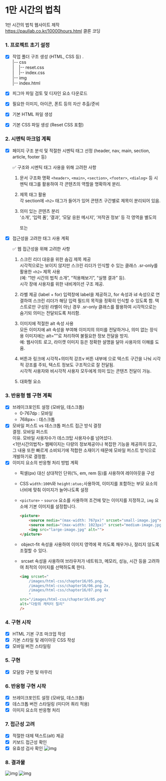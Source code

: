 # 1만 시간의 법칙

1만 시간의 법칙 웹사이트 제작  
https://paullab.co.kr/10000hours.html 클론 코딩

### 1. 프로젝트 초기 설정

-   [x] 작업 폴더 구조 생성 (HTML, CSS 등)
    .   
    |-- css    
    |&nbsp;&nbsp;&nbsp;&nbsp;|-- reset.css    
    |&nbsp;&nbsp;&nbsp;&nbsp;|-- index.css     
    |-- img     
    |-- index.html     
    
-   [x] 피그마 파일 검토 및 디자인 요소 다운로드
-   [x] 필요한 이미지, 아이콘, 폰트 등의 자산 추출/준비
-   [x] 기본 HTML 파일 생성
-   [x] 기본 CSS 파일 생성 (Reset CSS 포함)

### 2. 시멘틱 마크업 계획

-   [x] 페이지 구조 분석 및 적절한 시멘틱 태그 선정 (header, nav, main, section, article, footer 등)
        
    ✅ 구조와 시멘틱 태그 사용을 위해 고려한 사항   
    1. 문서 구조화 명확
       ```<header>```, ```<main>```, ```<section>```, ```<footer>```, ```<dialog>``` 등 시멘틱 태그를 활용하여 각 콘텐츠의 역할을 명확하게 분리.   
    
    2. 제목 태그 활용   
       각 section에 ```<h2>``` 태그가 들어가 있어 콘텐츠 구간별로 제목이 분리되어 있음.   
    
    3. 의미 있는 콘텐츠 분리   
       ‘소개’, ‘입력 폼’, ‘결과’, ‘모달 응원 메시지’, ‘저작권 정보’ 등 각 영역을 별도의 <section> 또는 <dialog>로 나눠 콘텐츠의 목적과 기능을 명확히 함.   

-   [x] 접근성을 고려한 태그 사용 계획
        
    ✅ 웹 접근성을 위해 고려한 사항   
    1. 스크린 리더 대응을 위한 숨김 제목 제공   
       시각적으로는 보이지 않지만 스크린 리더가 인식할 수 있는 클래스 .sr-only를 활용한 ```<h2>``` 제목 사용   
       (예: “1만 시간의 법칙 소개”, “적용해보기”, “실행 결과” 등).   
       시각 장애 사용자를 위한 내비게이션 구조 제공.   
    
    3. 라벨 제공 (label + for)
       입력창에 label을 제공하고, for 속성과 id 속성으로 연결하여 스크린 리더가 해당 입력 필드의 목적을 정확히 인식할 수 있도록 함.
       텍스트로만 구성된 라벨이 아닌 경우 .sr-only 클래스를 활용하여 시각적으로는 숨기되 의미는 전달되도록 처리함.
    
    4. 이미지에 적절한 alt 속성 사용   
       모든 이미지에 alt 속성을 부여해 이미지의 의미를 전달하거나, 의미 없는 장식용 이미지에는 alt=""로 처리하여 불필요한 정보 전달을 방지.   
       예: 웹사이트 로고, 라이캣 이미지 등은 정확한 설명을 달아 사용자의 이해를 도움.   
    
    5. 버튼과 링크에 시각적+의미적 강조v
       버튼 내부에 <span>으로 텍스트 구간을 나눠 시각적 강조를 주되, 텍스트 정보도 구조적으로 잘 전달됨.   
       시각적 사용자와 비시각적 사용자 모두에게 의미 있는 콘텐츠 전달이 가능.   
    
    6. 대화형 요소 <dialog> 활용   
       모달 콘텐츠에 <dialog> 시멘틱 태그를 사용함으로써, 접근성 도구(스크린 리더 등)가 해당 요소가 대화형임을 정확히 인지 가능.v
            
### 3. 반응형 웹 구현 계획

-   [x] 브레이크포인트 설정 (모바일, 데스크톱)
    - 0-767dp : 모바일
    - 768px~ : 데스크톱 
-   [x] 모바일 퍼스트 vs 데스크톱 퍼스트 접근 방식 결정   
    결정. 모바일 퍼스트   
    이유. 모바일 사용자수가 데스크탑 사용자수를 넘어섰다.    
         <1만시간의법칙> 웹페이지는 다량의 정보제공이나 복잡한 기능을 제공하지 않고,    
         그 내용 또한 빠르게 소비되기에 적합한 소재이기 때문에 모바일 퍼스트 방식으로 개발하기로 결정함.   
-   [x] 이미지 요소의 반응형 처리 방법 계획
    - 픽셀(px) 대신 상대적인 단위(%, em, rem 등)를 사용하여 레이아웃을 구성
    - CSS `width:100%`와 `height:atuo;`사용하여,
    이미지를 포함하는 부모 요소의 너비에 맞춰 이미지가 늘어나도록 설정
    - `<picture>` - `source` 요소를 사용하여 조건에 맞는 이미지를 지정하고, `img` 요소에 기본 이미지를 설정합니다.
        
        ```html
        <picture>
            <source media="(max-width: 767px)" srcset="small-image.jpg">
            <source media="(max-width: 1023px)" srcset="medium-image.jpg">
            <img src="large-image.jpg" alt="">
        </picture>
        ```
        
    - <img> object-fit 속성을 사용하여 이미지 영역에 꽉 차도록 채우거나, 잘리지 않도록 조절할 수 있다.
    - <img> srcset 속성을 사용하여 브라우저가 네트워크, 메모리, 성능, 시간 등을 고려하여 최적의 이미지를 선택하도록 한다.
        ```html
        <img srcset="
            /images/html-css/chapter16/05.png,
            /images/html-css/chapter16/06.png 2x,
            /images/html-css/chapter16/07.png 4x
            "
        src="/images/html-css/chapter16/05.png"
        alt="다람쥐 캐릭터 칠리"
        />
        ```

### 4. 구현 시작

-   [x] HTML 기본 구조 마크업 작성   
-   [x] 기본 스타일 및 레이아웃 CSS 작성   
-   [x] 모바일 버전 스타일링   

### 5. 구현

- [x]  모달창 구현 및 마무리   

### 6. 반응형 구현 시작

- [x]  브레이크포인트 설정 (모바일, 데스크톱)   
- [x]  데스크톱 버전 스타일링 (미디어 쿼리 적용)   
- [x]  이미지 요소의 반응형 처리   

### 7. 접근성 고려

- [x]  적절한 대체 텍스트(alt) 제공   
- [x]  키보드 접근성 확인
- [x]  유효성 검사 확인
![img](./result/validator-result.png)

### 8. 결과물
![img](./result/desktop-result.png)
![img](./result/mobile-result.png)
